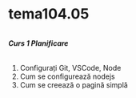 # tema104.05

###### #######################
#####  Curs 1 Planificare #####
###### #######################
1. Configurați Git, VSCode, Node
2. Cum se configurează nodejs
3. Cum se creează o pagină simplă
